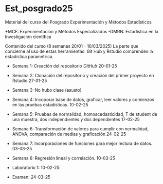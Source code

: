 # Est_posgrado25
Material del curso del Posgrado Experimentación y Métodos Estadísticos

+MCF: Experimentación y Métodos Especializados
-DMRN: Estadística en la Investigación científica

Contenido del curso (8 semanas 20/01 - 10/03/2025)
La parte que concierne al uso de estas herramientas: Git Hub y Rstudio comprenden la estadística paramétrica.

- Semana 1: Creación del repositorio *GitHub* 20-01-25
- Semana 2: Clonación del repositorio y creación del primer proyecto en Rstudio 27-01-25
- Semana 3: No hubo clase (asueto)
- Semana 4: Incoporar base de datos, graficar, leer valores y comienzos en las pruebas estadísticas. 10-02-25
- Semana 5: Pruebas de normalidad, homoscedasticidad, T de student de una muestra, dos independientes y dos dependientes 17-02-25
- Semana 6: Transformación de valores para cumplir con normalidad, ANOVA, comparación de medias y graficación.24-02-25
- Semana 7: Incorporaciones de funciones para mejor lectura de datos. 03-03-25
- Semana 8: Regresión lineal y correlación. 10-03-25
  
- Laboratorio 1: 10-02-25
- Examen: 24-03-25
